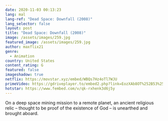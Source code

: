 ```yaml
---
date: 2020-11-03 00:13:23
lang: mal
lang-ref: "Dead Space: Downfall (2008)"
lang_selector: false
layout: post
title: "Dead Space: Downfall (2008)"
image: /assets/images/259.jpg
featured_image: /assets/images/259.jpg
author: maxflix21
genre:
  - Animation
country: United States
content_rating: G
featured: false
imageshadow: true
netflix: https://movstar.xyz/embed/WBQs7Hz4oTl7WJU
primeVideo: https://gdriveplayer.to/embed2.php?link=EozXAb8OT%252B53%252FXPxdz6LlQ5I%252BsohD%252BeZQ6CDTd5b9QqhS%252BpfDePOyxwABWUB6ZEyuFIiFI6MSSzOWik5%252FL81gmRhnds2yxqOUNxUMe0Kgem4b4lQB%252F2tN%252Bsn2AcfZl4k3xCyhCTGH7ZEBUWa97gV30f0bwIY%252Ft8cHFax1%252FIPsikwwuCVlJLsxkY9CzSYMtm14%253D
hotstar: https://www.fembed.com/v/qk-rxhenk3d6j5y
---
```

On a deep space mining mission to a remote planet, an ancient religious relic – thought to be proof of the existence of God – is unearthed and brought aboard.